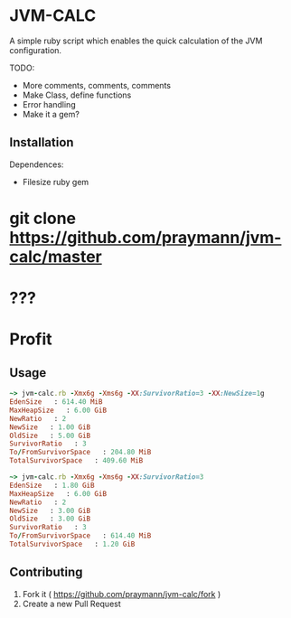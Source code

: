 # JVM-CALC 

A simple ruby script which enables the quick calculation of the JVM configuration.

TODO:
* More comments, comments, comments
* Make Class, define functions
* Error handling
* Make it a gem?

## Installation

Dependences: 
* Filesize ruby gem

# git clone https://github.com/praymann/jvm-calc/master
# ???
# Profit

## Usage

```ruby
~> jvm-calc.rb -Xmx6g -Xms6g -XX:SurvivorRatio=3 -XX:NewSize=1g
EdenSize   : 614.40 MiB
MaxHeapSize   : 6.00 GiB
NewRatio   : 2
NewSize   : 1.00 GiB
OldSize   : 5.00 GiB
SurvivorRatio   : 3
To/FromSurvivorSpace   : 204.80 MiB
TotalSurvivorSpace   : 409.60 MiB
```

```ruby
~> jvm-calc.rb -Xmx6g -Xms6g -XX:SurvivorRatio=3
EdenSize   : 1.80 GiB
MaxHeapSize   : 6.00 GiB
NewRatio   : 2
NewSize   : 3.00 GiB
OldSize   : 3.00 GiB
SurvivorRatio   : 3
To/FromSurvivorSpace   : 614.40 MiB
TotalSurvivorSpace   : 1.20 GiB
```

## Contributing

1. Fork it ( https://github.com/praymann/jvm-calc/fork )
5. Create a new Pull Request
